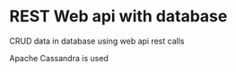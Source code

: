 # REST Web api with database

CRUD data in database using web api rest calls

Apache Cassandra is used
